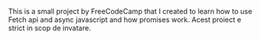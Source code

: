 This is a small project by FreeCodeCamp that I created to learn how to use Fetch api and async javascript and how promises work.
Acest proiect e strict in scop de invatare. 
